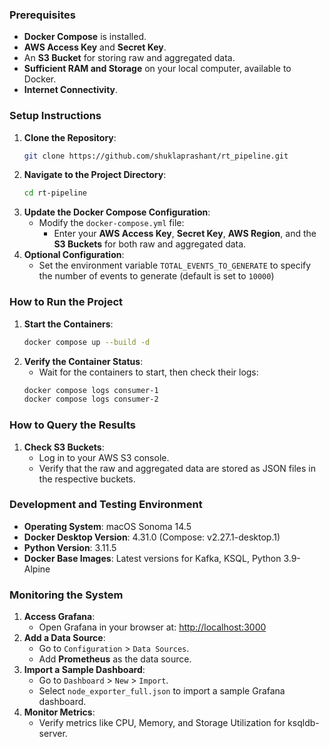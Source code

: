 ### Prerequisites
- **Docker Compose** is installed.
- **AWS Access Key** and **Secret Key**.
- An **S3 Bucket** for storing raw and aggregated data.
- **Sufficient RAM and Storage** on your local computer, available to Docker.
- **Internet Connectivity**.

### Setup Instructions
1. **Clone the Repository**:
    ```bash
    git clone https://github.com/shuklaprashant/rt_pipeline.git
    ```
2. **Navigate to the Project Directory**:
    ```bash
    cd rt-pipeline
    ```
3. **Update the Docker Compose Configuration**:
    - Modify the `docker-compose.yml` file:
        - Enter your **AWS Access Key**, **Secret Key**, **AWS Region**, and the **S3 Buckets** for both raw and aggregated data.
4. **Optional Configuration**:
    - Set the environment variable `TOTAL_EVENTS_TO_GENERATE` to specify the number of events to generate (default is set to `10000`)

### How to Run the Project
1. **Start the Containers**:
    ```bash
    docker compose up --build -d
    ```
2. **Verify the Container Status**:
    - Wait for the containers to start, then check their logs:
    ```bash
    docker compose logs consumer-1
    docker compose logs consumer-2
    ```

### How to Query the Results
1. **Check S3 Buckets**:
    - Log in to your AWS S3 console.
    - Verify that the raw and aggregated data are stored as JSON files in the respective buckets.

### Development and Testing Environment
- **Operating System**: macOS Sonoma 14.5
- **Docker Desktop Version**: 4.31.0 (Compose: v2.27.1-desktop.1)
- **Python Version**: 3.11.5
- **Docker Base Images**: Latest versions for Kafka, KSQL, Python 3.9-Alpine

### Monitoring the System
1. **Access Grafana**:
    - Open Grafana in your browser at: [http://localhost:3000](http://localhost:3000)
2. **Add a Data Source**:
    - Go to `Configuration` > `Data Sources`.
    - Add **Prometheus** as the data source.
3. **Import a Sample Dashboard**:
    - Go to `Dashboard` > `New` > `Import`.
    - Select `node_exporter_full.json` to import a sample Grafana dashboard.
4. **Monitor Metrics**:
    - Verify metrics like CPU, Memory, and Storage Utilization for ksqldb-server.
